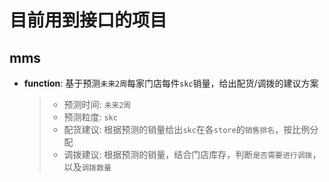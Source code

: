 # 目前用到接口的项目

## mms

* __function__: 基于预测`未来2周`每家门店每件`skc`销量，给出配货/调拨的建议方案

    > * 预测时间: `未来2周`
    > * 预测粒度: `skc`
    > * 配货建议: 根据预测的销量给出`skc`在各`store`的`销售排名`，按比例分配
    > * 调拨建议: 根据预测的销量，结合门店库存，判断`是否需要进行调拨`，以及`调拨数量`
